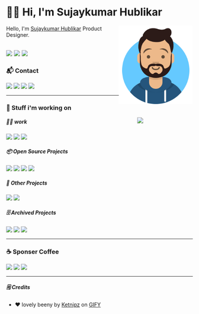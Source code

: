 # :man_technologist: Hi, I'm Sujaykumar Hublikar

<img src="https://raw.githubusercontent.com/sujaykumarh/sujaykumarh/main/assets/avatar.svg" align="right" width="200">

Hello, I'm [Sujaykumar Hublikar](https://sujaykumarh.com/) Product Designer.

[![](https://img.shields.io/badge/⭐%20Portfolio-536dfe?&style=for-the-badge&logo=&logoColor=white)](https://sujaykumarh.com/)
[![](https://img.shields.io/badge/📝%20Blog-333?&style=for-the-badge&logo=&logoColor=white)](https://sujaykumarh.com/blog/)
[![](https://img.shields.io/badge/📙%20My--Notebook-333?&style=for-the-badge&logo=&logoColor=white)](https://notebook.sujaykumarh.com/)
---

### 📬 Contact

[![](https://img.shields.io/badge/Mail-D14836?&style=for-the-badge&logo=gmail&logoColor=white)](mailto:hello@sujaykumarh.com)
[![](https://img.shields.io/badge/twitter-%231DA1F2.svg?&style=for-the-badge&logo=twitter&logoColor=white)](https://twitter.com/sujaykumarh)
[![](https://img.shields.io/badge/instagram-%23E4405F.svg?&style=for-the-badge&logo=instagram&logoColor=white)](https://www.instagram.com/sujaykumar.h/)
[![](https://img.shields.io/badge/github-%23100000.svg?&style=for-the-badge&logo=github&logoColor=white)](https://github.com/sujaykumarh)
<!-- [![](https://img.shields.io/badge/docker-%231877F2.svg?&style=for-the-badge&logo=docker&logoColor=white)](https://hub.docker.com/u/username) -->
<!-- [![](https://img.shields.io/badge/Facebook-1877F2?style=for-the-badge&logo=facebook&logoColor=white)](https://www.facebook.com/username) -->
<!-- [![](https://img.shields.io/badge/gitlab-%23330f63.svg?&style=for-the-badge&logo=gitlab&logoColor=white)](https://gitlab.com/username/) -->
<!-- [![](https://img.shields.io/badge/youtube-%23FF0000.svg?&style=for-the-badge&logo=youtube&logoColor=white)](https://www.youtube.com/username) -->
<!-- [![]()]() -->

---


### :hammer: Stuff i'm working on

<a title="Ketnipz" href="https://gph.is/2Bu2jUO" target="_blank"><img src="https://media.giphy.com/media/5ndklThG9vUUdTmgMn/giphy.gif" align="right" width="150"></a>


<!-- Work done -->
##### :man_technologist: work

[![](https://img.shields.io/badge/⭐%20Portfolio-000)](https://github.com/sujaykumarh/sujaykumarh.github.io)
[![](https://img.shields.io/badge/🏨%20dandeliview.com-000)](https://dandeliview.com/)
[![](https://img.shields.io/badge/🌱%20darvigroup.in-000)](https://darvigroup.in/)
<!-- [![](https://img.shields.io/badge/%20Project-000)](https://github.com/sujaykumarh/) -->


<!-- Open Source Projects -->
##### :package: Open Source Projects

[![](https://img.shields.io/badge/🔔%20telegramNotify-000)](https://github.com/sujaykumarh/telegramNotify)
[![](https://img.shields.io/badge/📖%20Docsify--docker-000)](https://github.com/Sujaykumarh/docsify-docker)
[![](https://img.shields.io/badge/🧱%20NginxWall-000)](https://github.com/nginxwall)
[![](https://img.shields.io/badge/🪄%20Ansible--related-000)](https://github.com/sujaykumarh-ansible)
<!-- [![](https://img.shields.io/badge/%20Project-000)](https://github.com/sujaykumarh/) -->


<!-- Other Projects -->
##### :briefcase: Other Projects

[![](https://img.shields.io/badge/🖌️%20Jekyll--dark--theme-000)](https://github.com/sujaykumarh/jekyll-theme-carbon)
[![](https://img.shields.io/badge/✂️%20xcelparser-000)](https://github.com/sujaykumarh/xcelparser)
<!-- [![](https://img.shields.io/badge/%20Project-000)](https://github.com/sujaykumarh/) -->


<!-- Archived Projects -->
##### :file_cabinet: Archived Projects

[![](https://img.shields.io/badge/🔒%20lightdm--theme--sapphire-000)](https://github.com/sujaykumarh/lightdm-theme-sapphire)
[![](https://img.shields.io/badge/🚪%20Bt--Electroic--Door--Project-000)](https://github.com/sujaykumarh/MiniProjectBt)
[![](https://img.shields.io/badge/⏲️%20Gnome--ext--InternetWatcher-000)](https://github.com/sujaykumarh/InternetWatcher)
<!-- [![](https://img.shields.io/badge/%20Project-000)](https://github.com/sujaykumarh/) -->


---

### ☕ Sponser Coffee

[![](https://img.shields.io/badge/patreon-%23F96854.svg?&style=for-the-badge&logo=patreon&logoColor=white)](https://patreon.com/sujaykumarh)
[![](https://img.shields.io/badge/kofi-%23579fbf.svg?&style=for-the-badge&logo=ko-fi&logoColor=white)](https://ko-fi.com/sujaykumarh)
[![](https://img.shields.io/badge/buy%20me%20a%20coffee-%23f7ba56.svg?&style=for-the-badge&logo=buy-me-a-coffee&logoColor=black)](https://buymeacoffee.com/sujaykumarh)
<!-- [![]()]() -->

---

##### :spiral_notepad: Credits

- :heart: lovely beeny by [Ketnipz](https://www.instagram.com/ketnipz/) on [GIFY](https://gph.is/2Bu2jUO)


<!--
